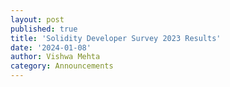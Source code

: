 ```yaml
---
layout: post
published: true
title: 'Solidity Developer Survey 2023 Results'
date: '2024-01-08'
author: Vishwa Mehta
category: Announcements
---
```


